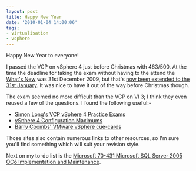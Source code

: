 ```yaml
---
layout: post
title: Happy New Year
date: '2010-01-04 14:00:06'
tags:
- virtualisation
- vsphere
---
```



Happy New Year to everyone!

I passed the VCP on vSphere 4 just before Christmas with 463/500. At the time the deadline for taking the exam without having to the attend the [What's New](http://mylearn.vmware.com/mgrreg/courses.cfm?ui=www&a=one&id_subject=10069) was 31st December 2009, but that's [now been extended to the 31st January](http://mylearn.vmware.com/portals/certification/). It was nice to have it out of the way before Christmas though.

The exam seemed no more difficult than the VCP on VI 3; I think they even reused a few of the questions. I found the following useful:-

- [Simon Long's VCP vSphere 4 Practice Exams](http://www.simonlong.co.uk/blog/vcp-vsphere-4-practice-exam/)
- [vSphere 4 Configuration Maximums](http://www.vmware.com/pdf/vsphere4/r40/vsp_40_config_max.pdf)
- [Barry Coombs' VMware vSphere cue-cards](http://virtualisedreality.wordpress.com/vcp-in-vsphere-4-0-study-notes/)

Those sites also contain numerous links to other resources, so I'm sure you'll find something which will suit your revision style.

Next on my to-do list is the [Microsoft 70-431 Microsoft SQL Server 2005 ÔÇô Implementation and Maintenance](http://www.microsoft.com/learning/en/us/exam.aspx?ID=70-431&locale=en-us).


